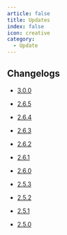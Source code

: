 ```yaml
---
article: false
title: Updates
index: false
icon: creative
category:
  - Update
---
```


## Changelogs

- [3.0.0](3-0-0.md)  <Badge type="primary" text="UPCOMMING" vertical="top" />

- [2.6.5](2-6-5.md)  <Badge type="danger" text="NEW" vertical="top" />

- [2.6.4](2-6-4.md) 

- [2.6.3](2-6-3.md) 

- [2.6.2](2-6-2.md) 

<!-- more -->

- [2.6.1](2-6-1.md)

- [2.6.0](2-6-0.md) 

- [2.5.3](2-5-3.md)

- [2.5.2](2-5-2.md)

- [2.5.1](2-5-1.md) 

- [2.5.0](2-5-0.md)

